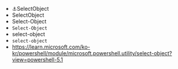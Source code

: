 - ⚓SelectObject
- SelectObject
- Select-Object
- `Select-Object`
- select-object
- `select-object`
- https://learn.microsoft.com/ko-kr/powershell/module/microsoft.powershell.utility/select-object?view=powershell-5.1